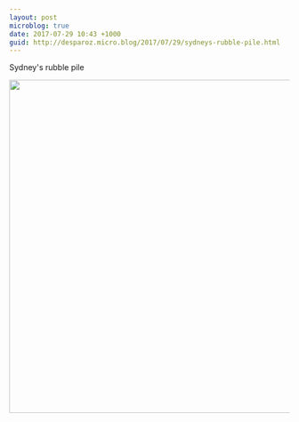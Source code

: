 ```yaml
---
layout: post
microblog: true
date: 2017-07-29 10:43 +1000
guid: http://desparoz.micro.blog/2017/07/29/sydneys-rubble-pile.html
---
```

Sydney's rubble pile

<img src="http://desparoz.me/uploads/2017/6c41a02bdb.jpg" width="600" height="600" style="height: auto" />
